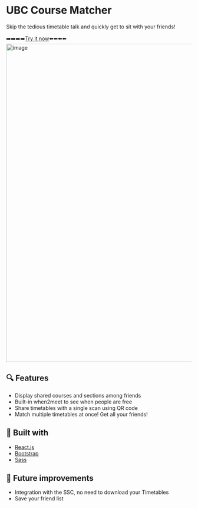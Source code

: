 # UBC Course Matcher
Skip the tedious timetable talk and quickly get to sit with your friends!

➡️➡️➡️➡️[Try it now](https://ubc-course-matcher.netlify.app/)⬅️⬅️⬅️⬅️
<img width="862" alt="image" src="https://user-images.githubusercontent.com/99060936/213820681-0bbd9259-7ba1-4e3a-86d9-1ee6f18a1eb7.png">

## 🔍 Features
* Display shared courses and sections among friends
* Built-in when2meet to see when people are free
* Share timetables with a single scan using QR code
* Match multiple timetables at once! Get all your friends!
## 👷 Built with
* [React.js](https://reactjs.org/)
* [Bootstrap](http://getbootstrap.com/)
* [Sass](https://sass-lang.com/)
## 🔭 Future improvements
* Integration with the SSC, no need to download your Timetables
* Save your friend list
